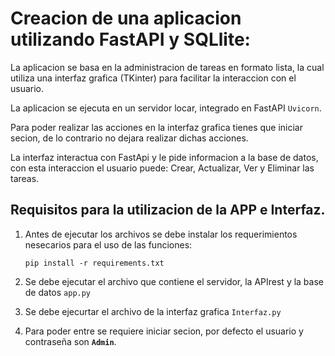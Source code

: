 # Creacion de una aplicacion utilizando FastAPI y SQLlite:
  
  La aplicacion se basa en la administracion de tareas en formato lista, la cual utiliza una interfaz grafica (TKinter) para facilitar la interaccion con el usuario.
  
  La aplicacion se ejecuta en un servidor locar, integrado en FastAPI `Uvicorn`.
  
  Para poder realizar las acciones en la interfaz grafica tienes que iniciar secion, de lo contrario no dejara realizar dichas acciones. 
  
  La interfaz interactua con FastApi y le pide informacion a la base de datos, con esta interaccion el usuario puede: Crear, Actualizar, Ver y Eliminar las tareas.


## Requisitos para la utilizacion de la APP e Interfaz.

  1. Antes de ejecutar los archivos se debe instalar los requerimientos nesecarios para el uso de las funciones:
      ```pip
      pip install -r requirements.txt
      ```
  2. Se debe ejecutar el archivo que contiene el servidor, la APIrest y la base de datos `app.py`
  
  3. Se debe ejecurtar el archivo de la interfaz grafica `Interfaz.py`
  
  4. Para poder entre se requiere iniciar secion, por defecto el usuario y contraseña son **`Admin`**. 
